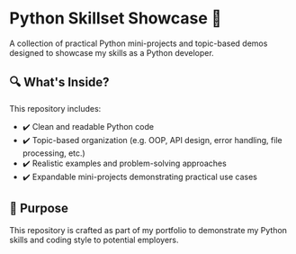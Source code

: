 # Python Skillset Showcase 🐍

A collection of practical Python mini-projects and topic-based demos designed to showcase my skills as a Python developer.

## 🔍 What's Inside?
This repository includes:

- ✔️ Clean and readable Python code
- ✔️ Topic-based organization (e.g. OOP, API design, error handling, file processing, etc.)
- ✔️ Realistic examples and problem-solving approaches
- ✔️ Expandable mini-projects demonstrating practical use cases

## 🎯 Purpose
This repository is crafted as part of my portfolio to demonstrate my Python skills and coding style to potential employers.



